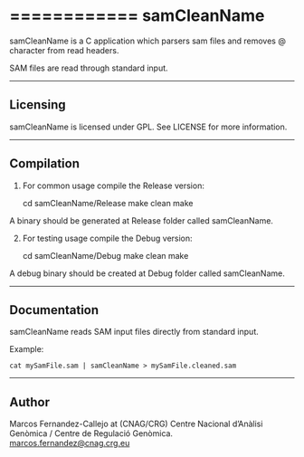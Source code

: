 ============
samCleanName
============
  
samCleanName is a C application which parsers sam files and removes @ character from read headers.

SAM files are read through standard input.

---------
Licensing
---------

samCleanName is licensed under GPL. See LICENSE for more information.

-----------
Compilation
-----------

1) For common usage compile the Release version:

    cd samCleanName/Release
    make clean
    make

A binary should be generated at Release folder called samCleanName.

2) For testing usage compile the Debug version:

    cd samCleanName/Debug
    make clean
    make

A debug binary should be created at Debug folder called samCleanName.


-------------
Documentation
-------------

samCleanName reads SAM input files directly from standard input.

Example:

    cat mySamFile.sam | samCleanName > mySamFile.cleaned.sam


------
Author
------

Marcos Fernandez-Callejo at (CNAG/CRG) Centre Nacional d’Anàlisi Genòmica / Centre de Regulació Genòmica.
marcos.fernandez@cnag.crg.eu

